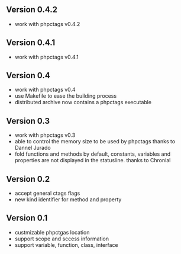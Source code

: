 Version 0.4.2
-------------

* work with phpctags v0.4.2

Version 0.4.1
-------------

* work with phpctags v0.4.1

Version 0.4
-----------

* work with phpctags v0.4
* use Makefile to ease the building process
* distributed archive now contains a phpctags executable

Version 0.3
-----------

* work with phpctags v0.3
* able to control the memory size to be used by phpctags
  thanks to Dannel Jurado
* fold functions and methods by default, constants, variables
  and properties are not displayed in the statusline.
  thanks to Chronial

Version 0.2
-----------

* accept general ctags flags
* new kind identifier for method and property

Version 0.1
-----------

* custmizable phpctgas location
* support scope and sccess information
* support variable, function, class, interface
